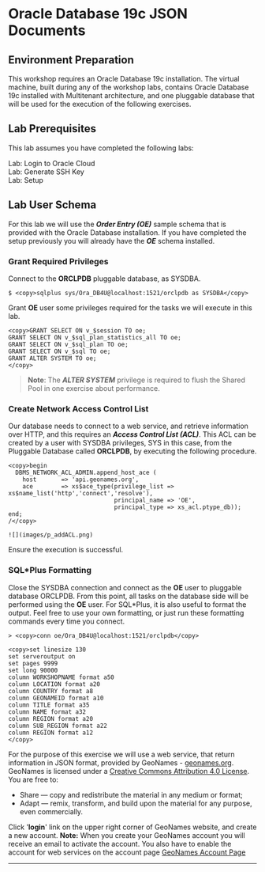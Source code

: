 # Oracle Database 19c JSON Documents

## Environment Preparation

This workshop requires an Oracle Database 19c installation. The virtual machine, built during any of the workshop labs, contains Oracle Database 19c installed with Multitenant architecture, and one pluggable database that will be used for the execution of the following exercises.

## Lab Prerequisites

This lab assumes you have completed the following labs:

Lab: Login to Oracle Cloud  
Lab: Generate SSH Key   
Lab: Setup   

## Lab User Schema

For this lab we will use the ***Order Entry (OE)*** sample schema that is provided with the Oracle Database installation. If you have completed the setup previously you will already have the ***OE*** schema installed.

### Grant Required Privileges

Connect to the **ORCLPDB** pluggable database, as SYSDBA.

````
$ <copy>sqlplus sys/Ora_DB4U@localhost:1521/orclpdb as SYSDBA</copy>
````

Grant **OE** user some privileges required for the tasks we will execute in this lab.

````
<copy>GRANT SELECT ON v_$session TO oe;
GRANT SELECT ON v_$sql_plan_statistics_all TO oe;
GRANT SELECT ON v_$sql_plan TO oe;
GRANT SELECT ON v_$sql TO oe;
GRANT ALTER SYSTEM TO oe;
</copy>
````

>**Note**: The ***ALTER SYSTEM*** privilege is required to flush the Shared Pool in one exercise about performance.

### Create Network Access Control List

Our database needs to connect to a web service, and retrieve information over HTTP, and this requires an ***Access Control List (ACL)***. This ACL can be created by a user with SYSDBA privileges, SYS in this case, from the Pluggable Database called **ORCLPDB**, by executing the following procedure.

````
<copy>begin
  DBMS_NETWORK_ACL_ADMIN.append_host_ace (
    host       => 'api.geonames.org',
    ace        => xs$ace_type(privilege_list => xs$name_list('http','connect','resolve'),
                              principal_name => 'OE',
                              principal_type => xs_acl.ptype_db));
end;
/</copy>
````

    ![](images/p_addACL.png)
Ensure the execution is successful.

### SQL*Plus Formatting

Close the SYSDBA connection and connect as the **OE** user to pluggable database ORCLPDB. From this point, all tasks on the database side will be performed using the **OE** user. For SQL*Plus, it is also useful to format the output. Feel free to use your own formatting, or just run these formatting commands every time you connect.

````
> <copy>conn oe/Ora_DB4U@localhost:1521/orclpdb</copy>
````

````
<copy>set linesize 130
set serveroutput on
set pages 9999
set long 90000
column WORKSHOPNAME format a50
column LOCATION format a20
column COUNTRY format a8
column GEONAMEID format a10
column TITLE format a35
column NAME format a32
column REGION format a20
column SUB_REGION format a22
column REGION format a12
</copy>
````

For the purpose of this exercise we will use a web service, that return information in JSON format, provided by GeoNames - [geonames.org](http://www.geonames.org/). GeoNames is licensed under a [Creative Commons Attribution 4.0 License](https://creativecommons.org/licenses/by/4.0/). You are free to:

- Share — copy and redistribute the material in any medium or format;
- Adapt — remix, transform, and build upon the material for any purpose, even commercially.

Click '**login**' link on the upper right corner of GeoNames website, and create a new account. **Note:** When you create your GeoNames account you will receive an email to activate the account. You also have to enable the account for web services on the account page [GeoNames Account Page](http://www.geonames.org/manageaccount)

---
